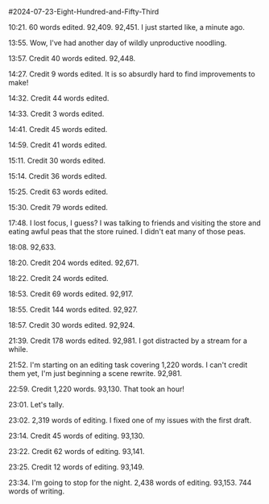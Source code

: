 #2024-07-23-Eight-Hundred-and-Fifty-Third

10:21.  60 words edited.  92,409.  92,451.  I just started like, a minute ago.

13:55.  Wow, I've had another day of wildly unproductive noodling.

13:57.  Credit 40 words edited.  92,448.

14:27.  Credit 9 words edited.  It is so absurdly hard to find improvements to make!

14:32.  Credit 44 words edited.

14:33.  Credit 3 words edited.

14:41.  Credit 45 words edited.

14:59.  Credit 41 words edited.

15:11.  Credit 30 words edited.

15:14.  Credit 36 words edited.

15:25.  Credit 63 words edited.

15:30.  Credit 79 words edited.

17:48.  I lost focus, I guess?  I was talking to friends and visiting the store and eating awful peas that the store ruined.  I didn't eat many of those peas.

18:08.  92,633.

18:20.  Credit 204 words edited.  92,671.

18:22. Credit 24 words edited.

18:53.  Credit 69 words edited.  92,917.

18:55.  Credit 144 words edited.  92,927.

18:57.  Credit 30 words edited.  92,924.

21:39.  Credit 178 words edited.  92,981.  I got distracted by a stream for a while.

21:52.  I'm starting on an editing task covering 1,220 words.  I can't credit them yet, I'm just beginning a scene rewrite.  92,981.

22:59.  Credit 1,220 words.  93,130.  That took an hour!

23:01.  Let's tally.

23:02.  2,319 words of editing.  I fixed one of my issues with the first draft.

23:14.  Credit 45 words of editing.  93,130.

23:22.  Credit 62 words of editing.  93,141.

23:25.  Credit 12 words of editing.  93,149.

23:34.  I'm going to stop for the night.  2,438 words of editing.  93,153.  744 words of writing.